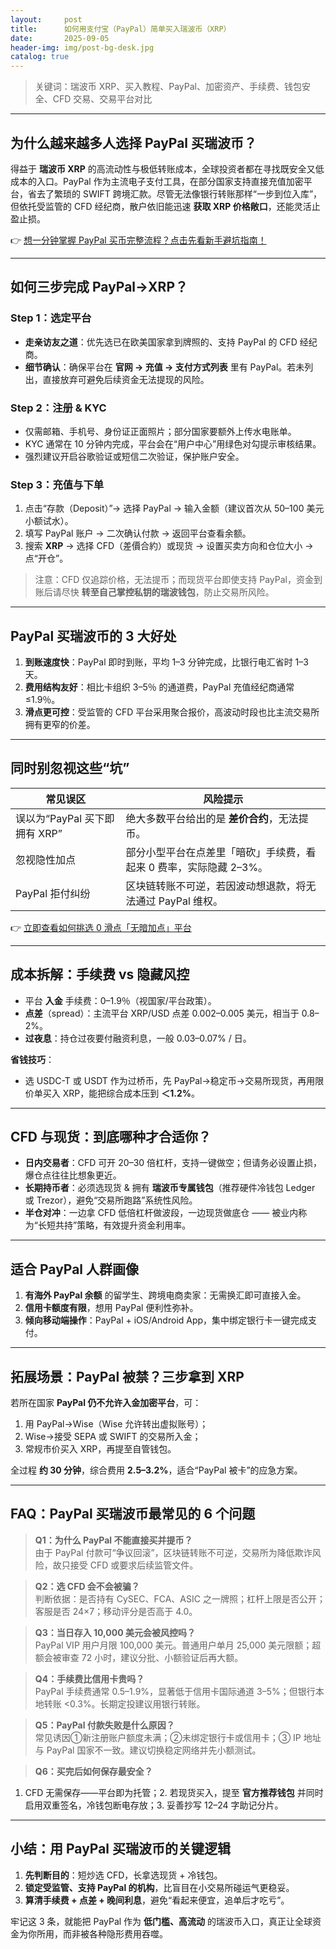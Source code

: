 ```yaml
---
layout:     post
title:      如何用支付宝（PayPal）简单买入瑞波币（XRP）
date:       2025-09-05
header-img: img/post-bg-desk.jpg
catalog: true
---
```


> 关键词：瑞波币 XRP、买入教程、PayPal、加密资产、手续费、钱包安全、CFD 交易、交易平台对比

---

## 为什么越来越多人选择 PayPal 买瑞波币？

得益于 **瑞波币 XRP** 的高流动性与极低转账成本，全球投资者都在寻找既安全又低成本的入口。PayPal 作为主流电子支付工具，在部分国家支持直接充值加密平台，省去了繁琐的 SWIFT 跨境汇款。尽管无法像银行转账那样“一步到位入库”，但依托受监管的 CFD 经纪商，散户依旧能迅速 **获取 XRP 价格敞口**，还能灵活止盈止损。

👉 [想一分钟掌握 PayPal 买币完整流程？点击先看新手避坑指南！](https://okxdog.com/)

---

## 如何三步完成 PayPal→XRP？

### Step 1：选定平台  
- **走亲访友之道**：优先选已在欧美国家拿到牌照的、支持 PayPal 的 CFD 经纪商。  
- **细节确认**：确保平台在 **官网 → 充值 → 支付方式列表** 里有 PayPal。若未列出，直接放弃可避免后续资金无法提现的风险。

### Step 2：注册 & KYC  
- 仅需邮箱、手机号、身份证正面照片；部分国家要额外上传水电账单。  
- KYC 通常在 10 分钟内完成，平台会在“用户中心”用绿色对勾提示审核结果。  
- 强烈建议开启谷歌验证或短信二次验证，保护账户安全。

### Step 3：充值与下单  
1. 点击“存款（Deposit）”→ 选择 PayPal → 输入金额（建议首次从 50–100 美元小额试水）。  
2. 填写 PayPal 账户 → 二次确认付款 → 返回平台查看余额。  
3. 搜索 **XRP** → 选择 CFD（差價合約）或现货 → 设置买卖方向和仓位大小 → 点“开仓”。  

> 注意：CFD 仅追踪价格，无法提币；而现货平台即使支持 PayPal，资金到账后请尽快 **转至自己掌控私钥的瑞波钱包**，防止交易所风险。

---

## PayPal 买瑞波币的 3 大好处

1. **到账速度快**：PayPal 即时到账，平均 1–3 分钟完成，比银行电汇省时 1–3 天。  
2. **费用结构友好**：相比卡组织 3–5％ 的通道费，PayPal 充值经纪商通常 ≤1.9％。  
3. **滑点更可控**：受监管的 CFD 平台采用聚合报价，高波动时段也比主流交易所拥有更窄的价差。

---

## 同时别忽视这些“坑”

| 常见误区 | 风险提示 |
| --- | --- |
| 误以为“PayPal 买下即拥有 XRP” | 绝大多数平台给出的是 **差价合约**，无法提币。 |
| 忽视隐性加点 | 部分小型平台在点差里「暗砍」手续费，看起来 0 费率，实际隐藏 2–3%。 |
| PayPal 拒付纠纷 | 区块链转账不可逆，若因波动想退款，将无法通过 PayPal 维权。 |

👉 [立即查看如何挑选 0 滑点「无暗加点」平台](https://okxdog.com/)

---

## 成本拆解：手续费 vs 隐藏风控

- 平台 **入金** 手续费：0–1.9％（视国家/平台政策）。  
- **点差**（spread）：主流平台 XRP/USD 点差 0.002–0.005 美元，相当于 0.8–2%。  
- **过夜息**：持仓过夜要付融资利息，一般 0.03–0.07% / 日。  

**省钱技巧**：  
- 选 USDC-T 或 USDT 作为过桥币，先 PayPal→稳定币→交易所现货，再用限价单买入 XRP，能把综合成本压到 **＜1.2%**。

---

## CFD 与现货：到底哪种才合适你？

- **日内交易者**：CFD 可开 20–30 倍杠杆，支持一键做空；但请务必设置止损，爆仓点往往比想象更近。  
- **长期持币者**：必须选现货 & 拥有 **瑞波币专属钱包**（推荐硬件冷钱包 Ledger 或 Trezor），避免“交易所跑路”系统性风险。  
- **半仓对冲**：一边拿 CFD 低倍杠杆做波段，一边现货做底仓 —— 被业内称为“长短共持”策略，有效提升资金利用率。

---

## 适合 PayPal 人群画像

1. **有海外 PayPal 余额** 的留学生、跨境电商卖家：无需换汇即可直接入金。  
2. **信用卡额度有限**，想用 PayPal 便利性弥补。  
3. **倾向移动端操作**：PayPal + iOS/Android App，集中绑定银行卡一键完成支付。

---

## 拓展场景：PayPal 被禁？三步拿到 XRP

若所在国家 **PayPal 仍不允许入金加密平台**，可：

1. 用 PayPal→Wise（Wise 允许转出虚拟账号）；  
2. Wise→接受 SEPA 或 SWIFT 的交易所入金；  
3. 常规市价买入 XRP，再提至自管钱包。

全过程 **约 30 分钟**，综合费用 **2.5–3.2%**，适合“PayPal 被卡”的应急方案。

---

## FAQ：PayPal 买瑞波币最常见的 6 个问题

> **Q1：为什么 PayPal 不能直接买并提币？**  
由于 PayPal 付款可“争议回滚”，区块链转账不可逆，交易所为降低欺诈风险，故只接受 CFD 或要求后续监管文件。

> **Q2：选 CFD 会不会被骗？**  
判断依据：是否持有 CySEC、FCA、ASIC 之一牌照；杠杆上限是否公开；客服是否 24×7；移动评分是否高于 4.0。

> **Q3：当日存入 10,000 美元会被风控吗？**  
PayPal VIP 用户月限 100,000 美元。普通用户单月 25,000 美元限额；超额会被审查 72 小时，建议分批、小额验证后再大额。

> **Q4：手续费比信用卡贵吗？**  
PayPal 手续费通常 0.5–1.9%，显著低于信用卡国际通道 3–5%；但银行本地转账 <0.3%。长期定投建议用银行转账。

> **Q5：PayPal 付款失败是什么原因？**  
常见诱因①新注册账户额度未满；②未绑定银行卡或信用卡；③ IP 地址与 PayPal 国家不一致。建议切换稳定网络并先小额测试。

> **Q6：买完后如何保存最安全？**  
1. CFD 无需保存——平台即为托管；2. 若现货买入，提至 **官方推荐钱包** 并同时启用双重签名，冷钱包断电存放；3. 妥善抄写 12–24 字助记分片。

---

## 小结：用 PayPal 买瑞波币的关键逻辑

1. **先判断目的**：短炒选 CFD，长拿选现货 + 冷钱包。  
2. **锁定受监管、支持 PayPal 的机构**，比盲目在小交易所碰运气更稳妥。  
3. **算清手续费 + 点差 + 晚间利息**，避免“看起来便宜，追单后才吃亏”。  

牢记这 3 条，就能把 PayPal 作为 **低门槛、高流动** 的瑞波币入口，真正让全球资金为你所用，而非被各种隐形费用吞噬。